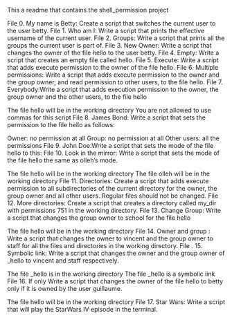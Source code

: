 This a readme that contains the shell_permission project

File 0. My name is Betty: Create a script that switches the current user to the user betty.
File 1. Who am I: Write a script that prints the effective username of the current user.
File 2. Groups: Write a script that prints all the groups the current user is part of.
File 3. New Owner: Write a script that changes the owner of the file hello to the user betty.
File 4. Empty: Write a script that creates an empty file called hello.
File 5. Execute: Write a script that adds execute permission to the owner of the file hello.
File 6. Multiple permissions: Write a script that adds execute permission to the owner and the group owner, and read permission to other users, to the file hello.
File 7. Everybody:Write a script that adds execution permission to the owner, the group owner and the other users, to the file hello

The file hello will be in the working directory
You are not allowed to use commas for this script
File 8. James Bond: Write a script that sets the permission to the file hello as follows:

Owner: no permission at all
Group: no permission at all
Other users: all the permissions
File 9. John Doe:Write a script that sets the mode of the file hello to this:
File 10. Look in the mirror: Write a script that sets the mode of the file hello the same as olleh’s mode.

The file hello will be in the working directory
The file olleh will be in the working directory
File 11. Directories: Create a script that adds execute permission to all subdirectories of the current directory for the owner, the group owner and all other users. Regular files should not be changed.
File 12. More directories: Create a script that creates a directory called my_dir with permissions 751 in the working directory.
File 13. Change Group: Write a script that changes the group owner to school for the file hello

The file hello will be in the working directory
File 14. Owner and group : Write a script that changes the owner to vincent and the group owner to staff for all the files and directories in the working directory.
File . 15. Symbolic link: Write a script that changes the owner and the group owner of _hello to vincent and staff respectively.

The file _hello is in the working directory
The file _hello is a symbolic link
File 16. If only Write a script that changes the owner of the file hello to betty only if it is owned by the user guillaume.

The file hello will be in the working directory
File 17. Star Wars: Write a script that will play the StarWars IV episode in the terminal.
